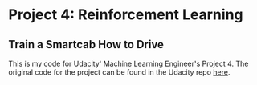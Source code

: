 # Project 4: Reinforcement Learning
## Train a Smartcab How to Drive

This is my code for Udacity' Machine Learning Engineer's Project 4. The original code for the project can be found in the Udacity repo [here](https://github.com/udacity/machine-learning/tree/master/projects/smartcab).